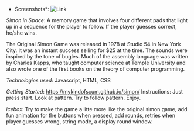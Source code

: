 

* Screenshots*:
![Link](https://i.imgur.com/GLBya5Q.png)

*Simon in Space*: A memory game that involves four different pads that light up in a sequence for
the player to follow. If the player guesses correct, he/she wins. 

The Original Simon Game was released in 1978 at Studio 54 in New York City. It was an instant success
selling for $25 at the time. The sounds were inspired by the tone of bugles. Much of the assembly language was written by Charles Kapps, who taught computer science at Temple University and also wrote one of the first books on the theory of computer programming.


*Technologies used*: Javascript, HTML, CSS

*Getting Started*: https://mykindofscum.github.io/simon/  Instructions: Just press start. Look at pattern. Try to follow pattern. Enjoy.

*icebox*: Try to make the game a litte more like the original simon game, add fun animation for the buttons when pressed, add rounds, retries when player guesses wrong, string mode, a display round window.
